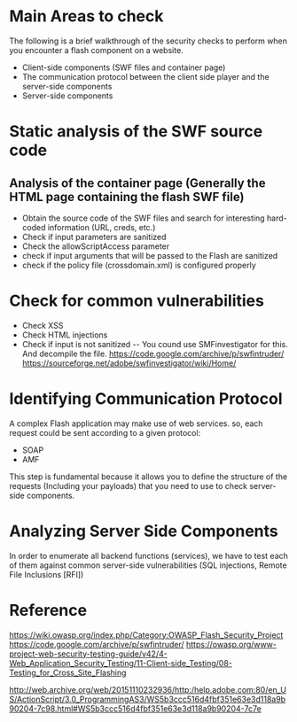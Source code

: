 # Main Areas to check
The following is a brief walkthrough of the security checks to perform when you encounter a flash component on a website.
- Client-side components (SWF files and container page)
- The communication protocol between the client side player and the server-side components
- Server-side components

# Static analysis of the SWF source code
## Analysis of the container page (Generally the HTML page containing the flash SWF file)
- Obtain the source code of the SWF files and search for interesting hard-coded information (URL, creds, etc.)
- Check if input parameters are sanitized
- Check the allowScriptAccess parameter
- check if input arguments that will be passed to the Flash are sanitized
- check if the policy file (crossdomain.xml) is configured properly

# Check for common vulnerabilities
- Check XSS
- Check HTML injections
- Check if input is not sanitized
-- You cound use SMFinvestigator for this. And decompile the file.
https://code.google.com/archive/p/swfintruder/
https://sourceforge.net/adobe/swfinvestigator/wiki/Home/


# Identifying Communication Protocol
A complex Flash application may make use of web services. so, each request could be sent according to a given protocol:
- SOAP
- AMF

This step is fundamental because it allows you to define the structure of the requests (Including your payloads) that you need to use to check server-side components.

# Analyzing Server Side Components
In order to enumerate all backend functions (services), we have to test each of them against common server-side vulnerabilities (SQL injections, Remote File Inclusions [RFI])

# Reference
https://wiki.owasp.org/index.php/Category:OWASP_Flash_Security_Project
https://code.google.com/archive/p/swfintruder/
https://owasp.org/www-project-web-security-testing-guide/v42/4-Web_Application_Security_Testing/11-Client-side_Testing/08-Testing_for_Cross_Site_Flashing


http://web.archive.org/web/20151110232936/http:/help.adobe.com:80/en_US/ActionScript/3.0_ProgrammingAS3/WS5b3ccc516d4fbf351e63e3d118a9b90204-7c98.html#WS5b3ccc516d4fbf351e63e3d118a9b90204-7c7e

